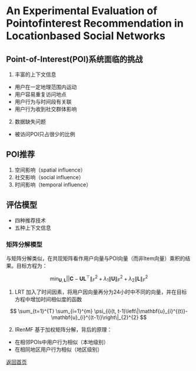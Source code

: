 <script src="https://cdn.mathjax.org/mathjax/latest/MathJax.js?config=TeX-AMS-MML_HTMLorMML" type="text/javascript"></script>

# An Experimental Evaluation of Pointofinterest Recommendation in Locationbased Social Networks
## Point-of-Interest(POI)系统面临的挑战
1. 丰富的上下文信息
- 用户在一定地理范围内运动
- 用户容易重复访问地点
- 用户行为与时间段有关联
- 用户行为收到社交群体影响
2. 数据缺失问题
- 被访问POI只占很少的比例

## POI推荐
1. 空间影响（spatial influence）
2. 社交影响（social influence）
3. 时间影响（temporal influence）

## 评估模型
- 四种推荐技术
- 五种上下文信息

### 矩阵分解模型
与矩阵分解类似，在共现矩阵看作用户向量与POI向量（而非Item向量）乘积的结果。目标方程为：

$$
\min _{\mathbf{U}, \mathbf{L}}|| \mathbf{C}-\mathbf{U} \mathbf{L}^{\top}\left\|_{F}^{2}+\lambda_{1}\right\| \mathbf{U}\left\|_{F}^{2}+\lambda_{2}\right\| \mathbf{L} \|_{F}^{2}
$$

1. LRT
加入了时间因素，将用户因向量再分为24小时中不同的向量，并在目标方程中增加时间相似度的函数

$$
\sum_{t=1}^{T} \sum_{i=1}^{m} \psi_{i}(t, t-1)\left\|\mathbf{u}_{i}^{(t)}-\mathbf{u}_{i}^{(t-1)}\right\|_{2}^{2}
$$

2. IRenMF
基于加权矩阵分解，背后的原理：
- 在相邻POIs中用户行为相似（本地级别）
- 在相同地区用户行为相似（地区级别）








[返回首页](https://666cocohappy.github.io/note/)
